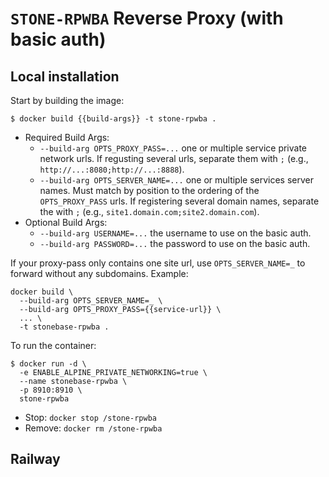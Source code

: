 # `STONE-RPWBA` Reverse Proxy (with basic auth)

## Local installation

Start by building the image:

```commandline
$ docker build {{build-args}} -t stone-rpwba .
```
* Required Build Args:
  * `--build-arg OPTS_PROXY_PASS=...` one or multiple service private network urls. If regusting several urls, separate them with `;` (e.g., `http://...:8080;http://...:8888`).
  * `--build-arg OPTS_SERVER_NAME=...` one or multiple services server names. Must match by position to the ordering of the `OPTS_PROXY_PASS` urls. If registering several domain names, separate the with `;` (e.g., `site1.domain.com;site2.domain.com`).
* Optional Build Args:
  * `--build-arg USERNAME=...` the username to use on the basic auth.
  * `--build-arg PASSWORD=...` the password to use on the basic auth.

If your proxy-pass only contains one site url, use `OPTS_SERVER_NAME=_` to forward without any subdomains. Example:

```commandline
docker build \
  --build-arg OPTS_SERVER_NAME=_ \
  --build-arg OPTS_PROXY_PASS={{service-url}} \
  ... \
  -t stonebase-rpwba .
```

To run the container:

```commandline
$ docker run -d \
  -e ENABLE_ALPINE_PRIVATE_NETWORKING=true \
  --name stonebase-rpwba \
  -p 8910:8910 \
  stone-rpwba
```
* Stop: `docker stop /stone-rpwba`
* Remove: `docker rm /stone-rpwba`

## Railway 

